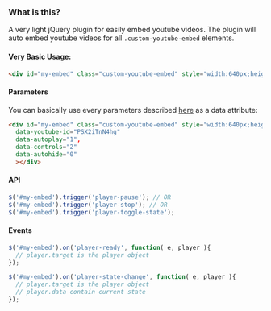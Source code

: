 ### What is this?
A very light jQuery plugin for easily embed youtube videos. The plugin will auto embed youtube videos for all `.custom-youtube-embed` elements.

#### Very Basic Usage:

```html
<div id="my-embed" class="custom-youtube-embed" style="width:640px;height:360px;" data-youtube-id="PSX2iTnN4hg"></div>
```

#### Parameters

You can basically use every parameters described [here](https://developers.google.com/youtube/player_parameters) as a data attribute:
```html
<div id="my-embed" class="custom-youtube-embed" style="width:640px;height:360px;" 
  data-youtube-id="PSX2iTnN4hg"
  data-autoplay="1",
  data-controls="2"
  data-autohide="0"
  ></div>
```



#### API
```javascript
$('#my-embed').trigger('player-pause'); // OR
$('#my-embed').trigger('player-stop'); // OR
$('#my-embed').trigger('player-toggle-state');
```

#### Events
```javascript
$('#my-embed').on('player-ready', function( e, player ){
  // player.target is the player object
});

$('#my-embed').on('player-state-change', function( e, player ){
  // player.target is the player object
  // player.data contain current state
});

```

